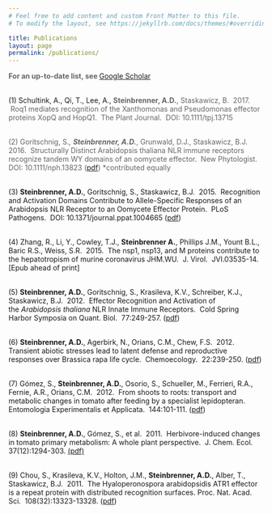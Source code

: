 ```yaml
---
# Feel free to add content and custom Front Matter to this file.
# To modify the layout, see https://jekyllrb.com/docs/themes/#overriding-theme-defaults

title: Publications
layout: page
permalink: /publications/
---
```


<div class="paragraph"><span style="color:rgb(102, 102, 102)">
<strong>For an up-to-date list, see </strong></span><a href="https://scholar.google.com/citations?user=CVyh4joAAAAJ&hl=en">Google Scholar</a><span style="color:rgb(102, 102, 102)"></span><br /><br />

(1)&nbsp;Schultink, A., Qi, T., Lee, A.,&nbsp;<strong style="color:rgb(102, 102, 102)">Steinbrenner, A.D.</strong><span style="color:rgb(102, 102, 102)">, Staskawicz, B. &nbsp;2017. &nbsp;Roq1 mediates recognition of the Xanthomonas and Pseudomonas effector proteins XopQ and HopQ1. &nbsp;The Plant Journal. &nbsp;DOI: 10.1111/tpj.13715</span><br /><br />

<span style="color:rgb(102, 102, 102)">(2) Goritschnig, S.*,&nbsp;<strong>Steinbrenner, A.D.*</strong>, Grunwald, D.J., Staskawicz, B.J.&nbsp; 2016.&nbsp;&nbsp;</span><span style="color:rgb(102, 102, 102)">Structurally Distinct Arabidopsis thaliana NLR immune receptors recognize tandem WY domains of an oomycete effector.&nbsp; New Phytologist.&nbsp; DOI: 10.1111/nph.13823 (</span><a href="https://drive.google.com/open?id=0B7L6E_qjKUdXRjZWMF9BbW5sTTA">pdf</a><span style="color:rgb(102, 102, 102)">)</span><span style="color:rgb(102, 102, 102)">&nbsp;*contributed equally<br /><br />

(3)&nbsp;<strong>Steinbrenner, A.D.</strong>, Goritschnig, S., Staskawicz, B.J.&nbsp; 2015.&nbsp; Recognition and Activation Domains Contribute to Allele-Specific Responses of an Arabidopsis NLR Receptor to an Oomycete Effector Protein.&nbsp; PLoS Pathogens.&nbsp; DOI: 10.1371/journal.ppat.1004665 (<a href="https://drive.google.com/open?id=0B7L6E_qjKUdXNG1MdjdNcEVjMjg&amp;authuser=0">pdf</a>)<br />

<br />(4) Zhang, R., Li, Y., Cowley, T.J.,&nbsp;<strong>Steinbrenner A.</strong>, Phillips J.M., Yount B.L., Baric R.S., Weiss, S.R.&nbsp; 2015.&nbsp; The nsp1, nsp13, and M proteins contribute to the hepatotropism of murine coronavirus JHM.WU.&nbsp; J. Virol.&nbsp; JVI.03535-14. [Epub ahead of print]<br />

<br />(5)&nbsp;<strong>Steinbrenner, A.D.</strong>, Goritschnig, S., Krasileva, K.V., Schreiber, K.J., Staskawicz, B.J.&nbsp; 2012.&nbsp; Effector Recognition and Activation of the&nbsp;<em>Arabidopsis thaliana&nbsp;</em>NLR Innate Immune Receptors.&nbsp; Cold Spring Harbor Symposia on Quant. Biol.&nbsp; 77:249-257. (<a href="https://drive.google.com/open?id=0B7L6E_qjKUdXbVRZM0syQVRBcDA&amp;authuser=0">pdf</a>)<br />

<br />(6)&nbsp;<strong>Steinbrenner, A.D.</strong>, Agerbirk, N., Orians, C.M., Chew, F.S.&nbsp; 2012.&nbsp; Transient abiotic stresses lead to latent defense and reproductive responses over Brassica rapa life cycle.&nbsp; Chemoecology.&nbsp; 22:239-250. (<a href="https://drive.google.com/open?id=0B7L6E_qjKUdXMzVlX0VuQUl1aVE&amp;authuser=0">pdf</a>)<br />

<br />(7) G&oacute;mez, S.,&nbsp;<strong>Steinbrenner, A.D.</strong>, Osorio, S., Schueller, M., Ferrieri, R.A., Fernie, A.R., Orians, C.M.&nbsp; 2012.&nbsp; From shoots to roots: transport and metabolic changes in tomato after feeding by a specialist lepidopteran.&nbsp; Entomologia Experimentalis et Applicata.&nbsp; 144:101-111. (<a href="https://drive.google.com/open?id=0B7L6E_qjKUdXaTRhN3hoMFp0OHc&amp;authuser=0">pdf</a>)<br />

<br />(8)&nbsp;<strong>Steinbrenner, A.D.</strong>, G&oacute;mez, S., et al.&nbsp; 2011.&nbsp; Herbivore-induced changes in tomato primary metabolism: A whole plant perspective.&nbsp; J. Chem. Ecol.&nbsp; 37(12):1294-303.&nbsp;<a href="https://drive.google.com/open?id=0B7L6E_qjKUdXcTlIdGRsZjRsWVk&amp;authuser=0">(pdf)</a><br />

<br />(9) Chou, S., Krasileva, K.V., Holton, J.M.,&nbsp;<strong>Steinbrenner, A.D.</strong>, Alber, T., Staskawicz, B.J.&nbsp; 2011.&nbsp; The Hyaloperonospora arabidopsidis ATR1 effector is a repeat protein with distributed recognition surfaces. Proc. Nat. Acad. Sci.&nbsp; 108(32):13323-13328. (<a href="https://drive.google.com/open?id=0B7L6E_qjKUdXM3NTeXd4ZnpRUWM&amp;authuser=0">pdf</a>)</span></div>